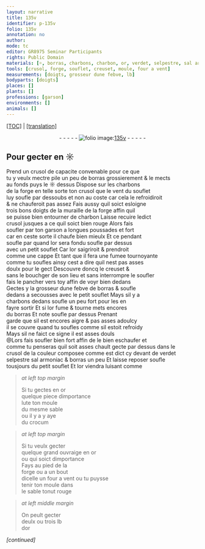 ```yaml
---
layout: narrative
title: 135v
identifier: p-135v
folio: 135v
annotation: no
author:
mode: tc
editor: GR8975 Seminar Participants
rights: Public Domain
materials: [☼, borras, charbons, charbon, or, verdet, selpestre, sal armoniac, lute, crocum]
tools: [crusol, forge, souflet, creuset, moule, four a vent]
measurements: [doigts, grosseur dune febve, lb]
bodyparts: [doigts]
places: []
plants: []
professions: [garson]
environments: []
animals: []
---
```


<p><a href="{{ site.baseurl }}/diplomatic/">[TOC]</a> | <a href="{{ site.baseurl }}/texts/p-135v_tl/" target="_blank">[translation]</a></p><div class="folio" align="center">- - - - - <a href="http://gallica.bnf.fr/ark:/12148/btv1b10500001g/f276.item.r=" target="_blank"><img src="https://cu-mkp.github.io/2017-workshop-edition/assets/photo-icon.png" alt="folio image: " style="display:inline-block; margin-bottom:-3px;"/>135v</a> - - - - - </div>  
  

## Pour gecter en <span class="m">☼</span>

 
 Prend un <span class="tl">crusol</span> de capacite convenable pour ce que<br/> tu y veulx mectre pile un peu de <span class="m">borras</span> grossierem<span class="exp">ent</span> & le mects<br/> au fonds puys le <span class="m">☼</span> dessus Dispose sur les <span class="m">charbons</span><br/> de la <span class="tl">forge</span> en telle sorte ton <span class="tl">crusol</span> que le vent du <span class="tl">souflet</span><br/> luy soufle par dessoubs et non au coste car cela le refroidiroit<br/> & ne chauferoit pas assez Fais aussy quil soict esloigne<br/> trois bons <span class="ms"><span class="bp">doigts</span></span> de la muraille de la <span class="tl">forge</span> affin quil<br/> se puisse bien entourner de <span class="m">charbon</span> Laisse recuire ledict<br/> <span class="tl">crusol</span> jusques a ce quil soict bien rouge Alors fais<br/> soufler par ton <span class="pro">garson</span> a longues poussades et fort<br/> car en ceste sorte il chaufe <span class="del">bien</span> mieulx Et ce pendant<br/> <span class="del">soufle par</span> quand l<span class="m">or</span> sera fondu soufle par dessus<br/> avec un petit <span class="tl">souflet</span> Car l<span class="m">or</span> saigriroit & prendroit<br/> comme une cappe Et tant que il fera une fumee tournoya<span class="exp">n</span>te<br/> co<span class="exp">mm</span>e tu soufles ainsy cest a dire quil nest pas asses<br/> doulx pour le gect Descouvre doncq le <span class="tl">creuset</span> &<br/> sans le bou<span class="del">ch</span>ger de son lieu et sans interrompre le soufler<br/> fais le pancher vers toy affin de voyr bien dedans<br/> Gectes y la <span class="ms">grosseur dune febve</span> de <span class="m">borras</span> & soufle<br/> dedans a secousses avec le petit <span class="tl">souflet</span> Mays sil y a<br/> <span class="m">charbons</span> dedans soufle un peu fort pour les en<br/> fayre sortir Et si l<span class="m">or</span> fume & tourne mets encores<br/> du <span class="m">borras</span> Et <span class="del">note</span> soufle par dessus Prenant<br/> garde que sil est encores aigre & pas asses adoulcy<br/> il se couvre quand tu soufles co<span class="exp">mm</span>e sil estoit refroidy<br/> Mays sil ne faict ce signe il est asses douls<br/> @Lors fais soufler bien fort affin de le bien eschaufer et<br/> co<span class="exp">mm</span>e tu penseras quil soit asses chault gecte par dessus dans le<br/> <span class="tl">crusol</span> de la couleur composee co<span class="exp">mm</span>e est dict cy devant de <span class="m">verdet</span><br/> <span class="m">selpestre</span> <span class="m">sal armoniac</span> & <span class="m">borras</span> <span class="add">un peu</span> Et <span class="del">laisse reposer</span> soufle<br/> tousjours du petit <span class="tl">souflet</span> Et l<span class="m">or</span> viendra luisant co<span class="exp">mm</span>e
 
> *at left top margin*
> 
> 
>   Si tu gectes en <span class="m">or</span><br/> quelque piece dimporta<span class="exp">n</span>ce<br/> <span class="m">lute</span> ton <span class="tl">moule</span><br/> du mesme sable<br/> ou il <span class="del">y a</span> y aye<br/> du <span class="m">crocum</span>
 
> *at left top margin*
> 
> 
>   Si tu veulx gecter<br/> quelque grand ouvraige en <span class="m">or</span><br/> ou qui soict dimportance<br/> Fays au pied de la<br/> <span class="tl">forge</span> ou a un bout<br/> dicelle <span class="add">un <span class="tl">four a vent</span></span> ou tu puysse<br/> tenir ton <span class="tl">moule</span> dans<br/> le sable to<span class="del">n</span>ut rouge 
 
> *at left middle margin*
> 
> 
>   On peult gecter<br/> deulx ou trois <span class="ms">lb</span><br/> d<span class="m">or</span> 
 
*[continued]*
 

